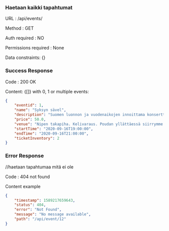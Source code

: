 ### Haetaan kaikki tapahtumat

URL : /api/events/

Method : GET

Auth required : NO

Permissions required : None

Data constraints: {}

### Success Response

Code : 200 OK

Content: {[]} with 0, 1 or multiple events:

```json
{
    "eventid": 1,
    "name": "Syksyn sävel",
    "description": "Suomen luonnon ja vuodenaikojen innoittama konserttiesitys. Soittimina tusina sadeputkea ja märkä rätti",
    "price": 50.0,
    "venue": "Nipen takapiha. Kelivaraus. Poudan yllättäessä siirrymme roskakatokseen",
    "startTime": "2020-09-16T19:00:00",
    "endTime": "2020-09-16T21:00:00",
    "ticketInventory": 2
}
```
### Error Response
//haetaan tapahtumaa mitä ei ole

Code : 404 not found

Content example
```json
{
    "timestamp": 1589217659643,
    "status": 404,
    "error": "Not Found",
    "message": "No message available",
    "path": "/api/event/12"
}
